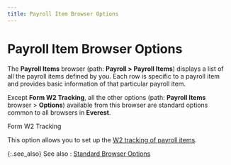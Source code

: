 ```yaml
---
title: Payroll Item Browser Options
---
```


# Payroll Item Browser Options


The **Payroll Items** browser (path:  **Payroll &gt; Payroll Items**) displays  a list of all the payroll items defined by you. Each row is specific to  a payroll item and provides basic information of that particular payroll  item.


Except **Form W2 Tracking**, all  the other options (path: **Payroll Items** browser > **Options**) available  from this browser are standard options common to all browsers in **Everest**.


Form W2 Tracking


This option allows you to set up the [W2  tracking of payroll items]({{site.prl_baseurl}}/setup/w2-tracking-of-payroll-items/setting-up-w2-tracking/setting_up_w2_tracking.html).


{:.see_also}
See also
: [Standard  Browser Options]({{site.wwe_chm}}/everest-client/ui/browsers/standard_browser_options.html)
